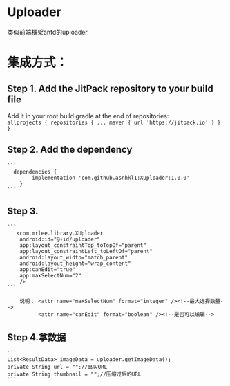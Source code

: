 # Uploader
类似前端框架antd的uploader
# 集成方式：
## Step 1. Add the JitPack repository to your build file<br>
Add it in your root build.gradle at the end of repositories:<br>
	```
	allprojects {
		repositories {
			...
			maven { url 'https://jitpack.io' }
		}
	}
	```
## Step 2. Add the dependency
	```
	  dependencies {
			implementation 'com.github.asnhkl1:XUploader:1.0.0'
		}
	```
## Step 3.
	```
	   <com.mrlee.library.XUploader
		android:id="@+id/uploader"
		app:layout_constraintTop_toTopOf="parent"
		app:layout_constraintLeft_toLeftOf="parent"
		android:layout_width="match_parent"
		android:layout_height="wrap_content"
		app:canEdit="true"
		app:maxSelectNum="2"
		/>
	```
        
        说明： <attr name="maxSelectNum" format="integer" /><!--最大选择数量-->
              <attr name="canEdit" format="boolean" /><!--是否可以编辑-->
  
## Step 4.拿数据
	```
	List<ResultData> imageData = uploader.getImageData();
	private String url = "";//真实URL
	private String thumbnail = "";//压缩过后的URL
	```
  
